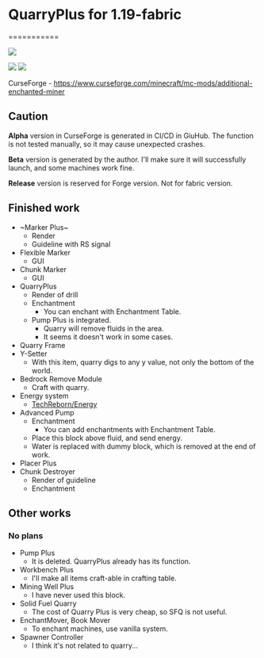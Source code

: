 # QuarryPlus for 1.19-fabric
===========

[![](https://github.com/Kotori316/QuarryPlus/workflows/Build%20Check%20and%20Publish/badge.svg)](https://github.com/Kotori316/QuarryPlus/actions)

[![](http://cf.way2muchnoise.eu/versions/282837.svg)](https://www.curseforge.com/minecraft/mc-mods/additional-enchanted-miner)
[![](http://cf.way2muchnoise.eu/full_282837_downloads.svg)](https://www.curseforge.com/minecraft/mc-mods/additional-enchanted-miner)

CurseForge - https://www.curseforge.com/minecraft/mc-mods/additional-enchanted-miner

## Caution

**Alpha** version in CurseForge is generated in CI/CD in GiuHub. The function is not tested manually, so it may cause
unexpected crashes.

**Beta** version is generated by the author. I'll make sure it will successfully launch, and some machines work fine.

**Release** version is reserved for Forge version. Not for fabric version.

## Finished work

* ~Marker Plus~
  * Render
  * Guideline with RS signal
* Flexible Marker
  * GUI
* Chunk Marker
  * GUI
* QuarryPlus
  * Render of drill
  * Enchantment
    * You can enchant with Enchantment Table.
  * Pump Plus is integrated.
    * Quarry will remove fluids in the area.
    * It seems it doesn't work in some cases.
* Quarry Frame
* Y-Setter
  * With this item, quarry digs to any y value, not only the bottom of the world.
* Bedrock Remove Module
  * Craft with quarry.
* Energy system
  * [TechReborn/Energy](https://github.com/TechReborn/Energy)
* Advanced Pump
  * Enchantment
    * You can add enchantments with Enchantment Table.
  * Place this block above fluid, and send energy.
  * Water is replaced with dummy block, which is removed at the end of work.
* Placer Plus
* Chunk Destroyer
  * Render of guideline
  * Enchantment

## Other works

### No plans

* Pump Plus
  * It is deleted. QuarryPlus already has its function.
* Workbench Plus
  * I'll make all items craft-able in crafting table.
* Mining Well Plus
  * I have never used this block.
* Solid Fuel Quarry
  * The cost of Quarry Plus is very cheap, so SFQ is not useful.
* EnchantMover, Book Mover
  * To enchant machines, use vanilla system.
* Spawner Controller
  * I think it's not related to quarry...
